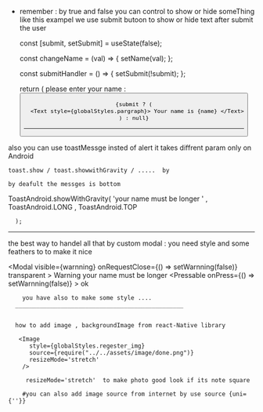 

* remember :  by true and false you can control to show or hide  someThing 
like this exampel we use submit butoon to show or hide text after submit the user 

  const [submit, setSubmit] = useState(false);

  const changeName = (val) => {
    setName(val);
  };

  const submitHandler = () => {
    setSubmit(!submit);
  };

  return (
    <View style={globalStyles.container}>
      <Text style={globalStyles.pargraph}> please enter your name : </Text>
      <TextInput
        onChangeText={changeName}
        style={globalStyles.Input}
        placeholder="e.g.joun"
      />
      <Button title="submit" onPress={submitHandler} />

      {submit ? (
        <Text style={globalStyles.pargraph}> Your name is {name} </Text>
      ) : null}
    </View> 

    ________________________________________________________________________________ 

 also you can use toastMessge  insted of alert it takes diffrent param only on Android 

    toast.show / toast.showwithGravity / .....  by 

    by deafult the messges is bottom 
 
 ToastAndroid.showWithGravity(
      'your name must be longer ' ,
       ToastAndroid.LONG , 
       ToastAndroid.TOP 
        
      );


________________________________________________________________________________________



the best way to handel all that by custom modal : you need style and some feathers to to make it nice 

 <Modal
        visible={warnning}
        onRequestClose={() => setWarnning(false)}
        transparent
      >
        <View style={globalStyles.Centerd_modal}>
          <View style={globalStyles.warning_Modal}> 
          <View style={globalStyles.Modal_title}>
            <Text style={globalStyles.pargraph} > Warning </Text>
          </View> 
          <View style={globalStyles.warn_body}>
            <Text style={globalStyles.pargraph}>
              your name must be longer 
            </Text> 
            </View> 
            <Pressable onPress={() => setWarnning(false)} >
              <Text style={globalStyles.Modal_press}> ok </Text> 
            </Pressable> 
          </View> 
        </View>
      </Modal> 

        you have also to make some style .... 
      ________________________________________________ 


      how to add image , backgroundImage from react-Native library 

       <Image
          style={globalStyles.regester_img}
          source={require("../../assets/image/done.png")}
          resizeMode='stretch' 
        /> 

         resizeMode='stretch'  to make photo good look if its note square

        #you can also add image source from internet by use source {uni={''}}